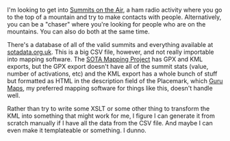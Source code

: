 I'm looking to get into [Summits on the Air](https://www.sotadata.org.uk:443/summitslist.csv), a ham radio activity where you go to the top of a mountain and try to make contacts with people. Alternatively, you can be a "chaser" where you're looking for people who are on the mountains. You can also do both at the same time.

There's a database of all of the valid summits and everything available at [sotadata.org.uk](https://www.sotadata.org.uk:443/summitslist.csv). This is a big CSV file, however, and not really importable into mapping software. The [SOTA Mapping Project](https://www.sotamaps.org) has GPX and KML exports, but the GPX export doesn't have all of the summit stats (value, number of activations, etc) and the KML export has a whole bunch of stuff but formatted as HTML in the description field of the Placemark, which [Guru Maps](https://gurumaps.app), my preferred mapping software for things like this, doesn't handle well.

Rather than try to write some XSLT or some other thing to transform the KML into something that might work for me, I figure I can generate it from scratch manually if I have all the data from the CSV file. And maybe I can even make it templateable or something. I dunno.

